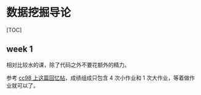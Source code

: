# 数据挖掘导论

[TOC]

## week 1

相对比较水的课，除了代码之外不要花额外的精力。

参考 [cc98 上这篇回忆帖](https://www.cc98.org/topic/5643195)，成绩组成只包含 4 次小作业和 1 次大作业，等着做作业就可以了。